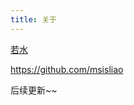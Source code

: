 ```yaml
---
title: 关于
---
```


 <div class="post-content">
 <p><i class="fa fa-user-o"></i> <a href="/" target="_blank" rel="external">若水</a><br>

 <i class="fa fa-github"></i> <a href="https://github.com/msisliao" target="_blank" rel="external">https://github.com/msisliao</a><br>

</p>
 </div>
 后续更新~~